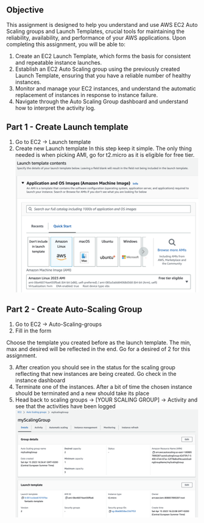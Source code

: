 ## Objective
This assignment is designed to help you understand and use AWS EC2 Auto Scaling groups and Launch Templates, crucial tools for maintaining the reliability, availability, and performance of your AWS applications. Upon completing this assignment, you will be able to:

1. Create an EC2 Launch Template, which forms the basis for consistent and repeatable instance launches.
2. Establish an EC2 Auto Scaling group using the previously created Launch Template, ensuring that you have a reliable number of healthy instances.
3. Monitor and manage your EC2 instances, and understand the automatic replacement of instances in response to instance failure.
4. Navigate through the Auto Scaling Group dashboard and understand how to interpret the activity log.

## Part 1 - Create Launch template
1. Go to EC2 -> Launch template
2. Create new Launch template
In this step keep it simple. The only thing needed is when picking AMI, go for t2.micro as it is eligible for free tier.
![alt text](https://github.com/VictorBusk/AWS-workshop/blob/main/Images/launchtemplate.png)

## Part 2 - Create Auto-Scaling Group
1. Go to EC2 -> Auto-Scaling-groups
2. Fill in the form

Choose the template you created before as the launch template.
The min, max and desired will be reflected in the end. Go for a desired of 2 for this assignment.

3. After creation you should see in the status for the scaling group reflecting that new instances are being created.
Go check in the instance dashboard
4. Terminate one of the instances.
After a bit of time the chosen instance should be terminated and a new should take its place
5. Head back to scaling groups -> [YOUR SCALING GROUP] -> Activity and see that the activities have been logged
![alt text](https://github.com/VictorBusk/AWS-workshop/blob/main/Images/scalinggroup.png)